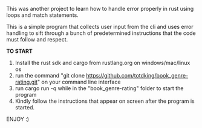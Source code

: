 This was another project to learn how to handle error properly in rust using loops and match statements.

This is a simple program that collects user input from the cli and uses error handling to sift through a bunch of predetermined instructions that the code must follow and respect. 

**TO START**
1. Install the rust sdk and cargo from rustlang.org on windows/mac/linux os
2. run the command "git clone https://github.com/totdking/book_genre-rating.git" on your command line interface
3. run cargo run -q while in the "book_genre-rating" folder to start the program
4. Kindly follow the instructions that appear on screen after the program is started. 

ENJOY :)

